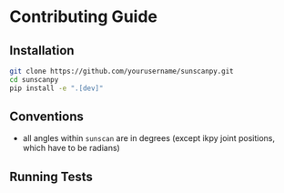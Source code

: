 # Contributing Guide
## Installation

```bash
git clone https://github.com/yourusername/sunscanpy.git
cd sunscanpy
pip install -e ".[dev]"
```

## Conventions
- all angles within `sunscan` are in degrees (except ikpy joint positions, which have to be radians)

## Running Tests
```bash
```